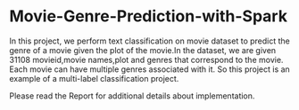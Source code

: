 # Movie-Genre-Prediction-with-Spark
In this project, we perform text classification on movie dataset to predict the genre of a movie given the plot of the movie.In the dataset, we are given 31108 movieid,movie names,plot and genres that correspond to the movie. <br />
Each movie can have multiple genres associated with it. So this project is an example of a multi-label classification project. <br />

Please read the Report for additional details about implementation.
